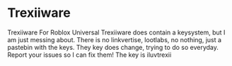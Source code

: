 # Trexiiware
Trexiiware For Roblox Universal 
Trexiiware does contain a keysystem, but I am just messing about. There is no linkvertise, lootlabs, no nothing, just a pastebin with the keys. They key does change, trying to do so everyday. Report your issues so I can fix them! The key is iluvtrexii
